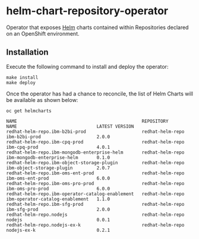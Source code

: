 # helm-chart-repository-operator

Operator that exposes [Helm](https://helm.sh) charts contained within Repositories declared on an OpenShift environment.

## Installation

Execute the following command to install and deploy the operator:

```shell
make install
make deploy
```

Once the operator has had a chance to reconcile, the list of Helm Charts will be available as shown below:

```
oc get helmcharts

NAME                                               REPOSITORY         NAME                              LATEST VERSION
redhat-helm-repo.ibm-b2bi-prod                     redhat-helm-repo   ibm-b2bi-prod                     2.0.0
redhat-helm-repo.ibm-cpq-prod                      redhat-helm-repo   ibm-cpq-prod                      4.0.1
redhat-helm-repo.ibm-mongodb-enterprise-helm       redhat-helm-repo   ibm-mongodb-enterprise-helm       0.1.0
redhat-helm-repo.ibm-object-storage-plugin         redhat-helm-repo   ibm-object-storage-plugin         2.0.7
redhat-helm-repo.ibm-oms-ent-prod                  redhat-helm-repo   ibm-oms-ent-prod                  6.0.0
redhat-helm-repo.ibm-oms-pro-prod                  redhat-helm-repo   ibm-oms-pro-prod                  6.0.0
redhat-helm-repo.ibm-operator-catalog-enablement   redhat-helm-repo   ibm-operator-catalog-enablement   1.1.0
redhat-helm-repo.ibm-sfg-prod                      redhat-helm-repo   ibm-sfg-prod                      2.0.0
redhat-helm-repo.nodejs                            redhat-helm-repo   nodejs                            0.0.1
redhat-helm-repo.nodejs-ex-k                       redhat-helm-repo   nodejs-ex-k                       0.2.1
```